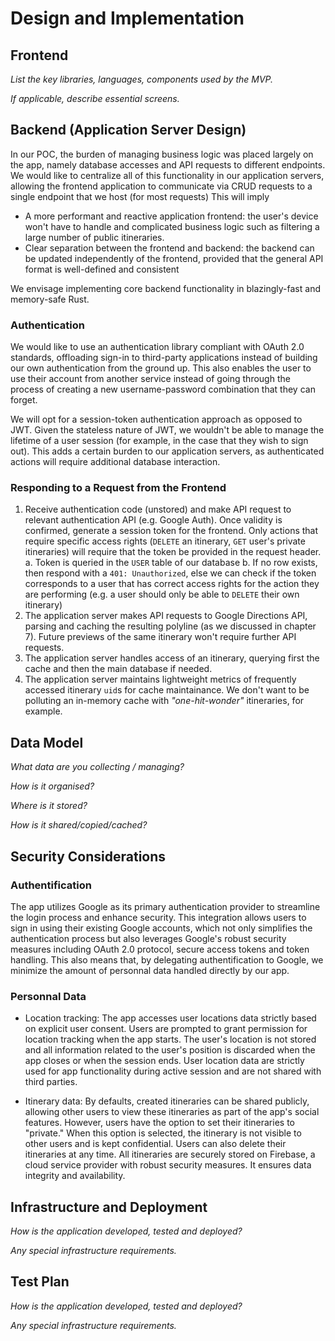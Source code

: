 # Design and Implementation

## Frontend

*List the key libraries, languages, components used by the MVP.*

*If applicable, describe essential screens.*

## Backend (Application Server Design)

In our POC, the burden of managing business logic was placed largely on the app,
namely database accesses and API requests to different endpoints. We would like
to centralize all of this functionality in our application servers, allowing the
frontend application to communicate via CRUD requests to a single endpoint that
we host (for most requests) This will imply

- A more performant and reactive application frontend: the user's device won't 
have to handle and complicated business logic such as filtering a large number 
of public itineraries.
- Clear separation between the frontend and backend: the backend can be updated
independently of the frontend, provided that the general API format is 
well-defined and consistent

We envisage implementing core backend functionality in blazingly-fast and 
memory-safe Rust.

### Authentication

We would like to use an authentication library compliant with OAuth 2.0 
standards, offloading sign-in to third-party applications instead of building
our own authentication from the ground up. This also enables the user to use
their account from another service instead of going through the process of
creating a new username-password combination that they can forget.

We will opt for a session-token authentication approach as opposed to JWT.
Given the stateless nature of JWT, we wouldn't be able to manage the lifetime of
a user session (for example, in the case that they wish to sign out). This
adds a certain burden to our application servers, as authenticated actions will
require additional database interaction.

### Responding to a Request from the Frontend

1. Receive authentication code (unstored) and make API request to relevant
authentication API (e.g. Google Auth). Once validity is confirmed, generate a
session token for the frontend. Only actions that require specific access rights
(`DELETE` an itinerary, `GET` user's private itineraries) will require that
the token be provided in the request header.
    a. Token is queried in the `USER` table of our database
    b. If no row exists, then respond with a `401: Unauthorized`, else we can
    check if the token corresponds to a user that has correct access rights for
    the action they are performing (e.g. a user should only be able to `DELETE`
    their own itinerary)
2. The application server makes API requests to Google Directions API, parsing
and caching the resulting polyline (as we discussed in chapter 7). Future 
previews of the same itinerary won't require further API requests.
3. The application server handles access of an itinerary, querying first the 
cache and then the main database if needed.
4. The application server maintains lightweight metrics of frequently accessed
itinerary `uid`s for cache maintainance. We don't want to be polluting an 
in-memory cache with *"one-hit-wonder"* itineraries, for example.

## Data Model

*What data are you collecting / managing?*

*How is it organised?*

*Where is it stored?*

*How is it shared/copied/cached?*

## Security Considerations

### Authentification

The app utilizes Google as its primary authentication provider to streamline the login process and enhance security. This integration allows users to sign in using their existing Google accounts, which not only simplifies the authentication process but also leverages Google's robust security measures including OAuth 2.0 protocol, secure access tokens and token handling. This also means that, by delegating authentification to Google, we minimize the amount of personnal data handled directly by our app.

### Personnal Data

- Location tracking: The app accesses user locations data strictly based on explicit user consent. Users are prompted to grant permission for location tracking when the app starts. The user's location is not stored and all information related to the user's position is discarded when the app closes or when the session ends. User location data are strictly used for app functionality during active session and are not shared with third parties.

- Itinerary data: By defaults, created itineraries can be shared publicly, allowing other users to view these itineraries as part of the app's social features. However, users have the option to set their itineraries to "private." When this option is selected, the itinerary is not visible to other users and is kept confidential. Users can also delete their itineraries at any time. All itineraries are securely stored on Firebase, a cloud service provider with robust security measures. It ensures data integrity and availability.

## Infrastructure and Deployment

*How is the application developed, tested and deployed?*

*Any special infrastructure requirements.*

## Test Plan

*How is the application developed, tested and deployed?*

*Any special infrastructure requirements.*

